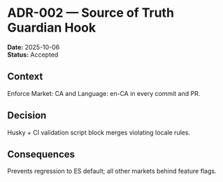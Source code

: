 # ADR-002 — Source of Truth Guardian Hook
**Date:** 2025-10-06  
**Status:** Accepted  

## Context
Enforce Market: CA and Language: en-CA in every commit and PR.

## Decision
Husky + CI validation script block merges violating locale rules.

## Consequences
Prevents regression to ES default; all other markets behind feature flags.
